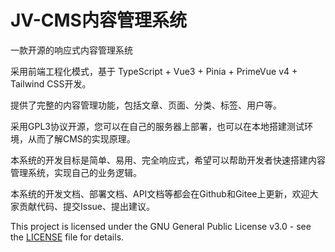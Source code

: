 # JV-CMS内容管理系统

一款开源的响应式内容管理系统

采用前端工程化模式，基于 TypeScript + Vue3 + Pinia + PrimeVue v4 + Tailwind CSS开发。

提供了完整的内容管理功能，包括文章、页面、分类、标签、用户等。

采用GPL3协议开源，您可以在自己的服务器上部署，也可以在本地搭建测试环境，从而了解CMS的实现原理。

本系统的开发目标是简单、易用、完全响应式，希望可以帮助开发者快速搭建内容管理系统，实现自己的业务逻辑。

本系统的开发文档、部署文档、API文档等都会在Github和Gitee上更新，欢迎大家贡献代码、提交Issue、提出建议。

This project is licensed under the GNU General Public License v3.0 - see the [LICENSE](LICENSE) file for details.